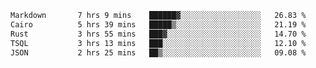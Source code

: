 <!--START_SECTION:waka-->

```txt
Markdown       7 hrs 9 mins    ██████▓░░░░░░░░░░░░░░░░░░   26.83 %
Cairo          5 hrs 39 mins   █████▒░░░░░░░░░░░░░░░░░░░   21.19 %
Rust           3 hrs 55 mins   ███▓░░░░░░░░░░░░░░░░░░░░░   14.70 %
TSQL           3 hrs 13 mins   ███░░░░░░░░░░░░░░░░░░░░░░   12.10 %
JSON           2 hrs 25 mins   ██▒░░░░░░░░░░░░░░░░░░░░░░   09.08 %
```

<!--END_SECTION:waka-->